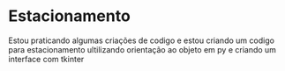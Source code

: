 # Estacionamento
Estou praticando algumas criações de codigo e estou criando um codigo para estacionamento ultilizando orientação ao objeto em py e criando um interface com tkinter
